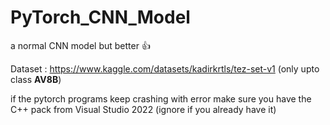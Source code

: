 # PyTorch_CNN_Model
a normal CNN model but better 👍

Dataset : https://www.kaggle.com/datasets/kadirkrtls/tez-set-v1
(only upto class <b>AV8B</b>)

if the pytorch programs keep crashing with error make sure you have the C++ pack from Visual Studio 2022 (ignore if you already have it) 